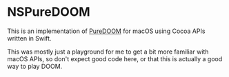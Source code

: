 # NSPureDOOM

This is an implementation of [PureDOOM](https://github.com/Daivuk/PureDOOM) for macOS using Cocoa APIs written in Swift.

This was mostly just a playground for me to get a bit more familiar with macOS APIs, so don't expect good code here, or that this is actually a good way to play DOOM.
